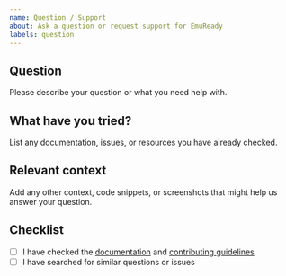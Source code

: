 ```yaml
---
name: Question / Support
about: Ask a question or request support for EmuReady
labels: question
---
```


## Question
Please describe your question or what you need help with.

## What have you tried?
List any documentation, issues, or resources you have already checked.

## Relevant context
Add any other context, code snippets, or screenshots that might help us answer your question.

## Checklist
- [ ] I have checked the [documentation](../README.md) and [contributing guidelines](../CONTRIBUTING.md)
- [ ] I have searched for similar questions or issues 